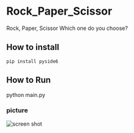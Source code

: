 # Rock_Paper_Scissor
Rock, Paper, Scissor
Which one do you choose?

## How to install

```
pip install pyside6

```

## How to Run
python main.py


### picture
![screen shot](pic/game4.png)
